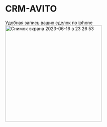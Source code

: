 # CRM-AVITO
Удобная запись ваших сделок по iphone
<img width="307" alt="Снимок экрана 2023-06-16 в 23 26 53" src="https://github.com/erm0nin/CRM-AVITO/assets/109481509/e576d221-0fb7-4334-b103-bf7ff5591b9f">

